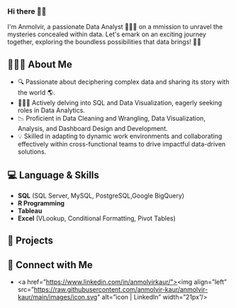 ### Hi there 👋🏾
I'm Anmolvir, a passionate Data Analyst 👩🏾‍💻 on a mmission to unravel the mysteries concealed within data. Let's emark on an exciting journey together, exploring the boundless possibilities that data brings! 🚀💡

## 🙋🏾‍♀️ About Me
- 🔍 Passionate about deciphering complex data and sharing its story with the world 🌎.
- 👩🏾‍💻 Actively delving into SQL and Data Visualization, eagerly seeking roles in Data Analytics.
- 📉 Proficient in Data Cleaning and Wrangling, Data Visualization, Analysis, and Dashboard Design and Development.
- 💡 Skilled in adapting to dynamic work environments and collaborating effectively within cross-functional teams to drive impactful data-driven solutions.

## 💻 Language & Skills
- **SQL** (SQL Server, MySQL, PostgreSQL,Google BigQuery)
- **R Programming**
- **Tableau**
- **Excel** (VLookup, Conditional Formatting, Pivot Tables)

## 🚀 Projects

## 🤝 Connect with Me
- <a href=”https://www.linkedin.com/in/anmolvirkaur/"><img align=”left” src=”https://raw.githubusercontent.com/anmolvir-kaur/anmolvir-kaur/main/images/icon.svg" alt=”icon | LinkedIn” width=”21px”/></a> 



